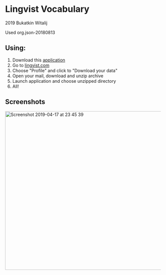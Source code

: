 # Lingvist Vocabulary

2019 Bukatkin Witalij

Used org.json-20180813

## Using:
1. Download this [application](https://github.com/WitalijBukatkin/lingvistvocabulary/releases)
2. Go to [lingvist.com](https://learn.lingvist.com/#account?)
3. Choose "Profile" and click to "Download your data"
4. Open your mail, download and unzip archive
5. Launch application and choose unzipped directory
6. All!

## Screenshots
<img width="512" alt="Screenshot 2019-04-17 at 23 45 39" src="https://user-images.githubusercontent.com/32595013/56319658-f8cb2000-616a-11e9-9e82-b721b07936e3.png">
